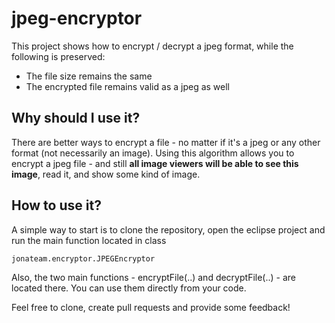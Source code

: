 # jpeg-encryptor
This project shows how to encrypt / decrypt a jpeg format, while the following is preserved:
- The file size remains the same
- The encrypted file remains valid as a jpeg as well

## Why should I use it?
There are better ways to encrypt a file - no matter if it's a jpeg or any other format (not necessarily an image).
Using this algorithm allows you to encrypt a jpeg file - and still **all image viewers will be able to see this image**, read it, and show
some kind of image.

## How to use it?
A simple way to start is to clone the repository, open the eclipse project and run the main function located in class
    
    jonateam.encryptor.JPEGEncryptor

Also, the two main functions - encryptFile(..) and decryptFile(..) - are located there. You can use them directly from your code.


Feel free to clone, create pull requests and provide some feedback!
